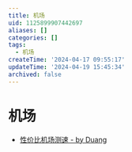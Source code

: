 ```yaml
---
title: 机场
uid: 1125899907442697
aliases: []
categories: []
tags:
  - 机场
createTime: '2024-04-17 09:55:17'
updateTime: '2024-04-19 15:45:34'
archived: false
---
```


# 机场

- [性价比机场测速 - by Duang](https://duangks.com/)
